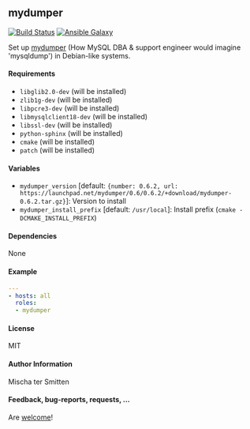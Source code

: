 ## mydumper

[![Build Status](https://travis-ci.org/Oefenweb/ansible-mydumper.svg?branch=master)](https://travis-ci.org/Oefenweb/ansible-mydumper) [![Ansible Galaxy](http://img.shields.io/badge/ansible--galaxy-mydumper-blue.svg)](https://galaxy.ansible.com/list#/roles/1996)

Set up [mydumper](https://launchpad.net/mydumper) (How MySQL DBA & support engineer would imagine 'mysqldump') in Debian-like systems.

#### Requirements

* `libglib2.0-dev` (will be installed)
* `zlib1g-dev` (will be installed)
* `libpcre3-dev` (will be installed)
* `libmysqlclient18-dev` (will be installed)
* `libssl-dev` (will be installed)
* `python-sphinx` (will be installed)
* `cmake` (will be installed)
* `patch` (will be installed)

#### Variables

* `mydumper_version` [default: `{number: 0.6.2, url: https://launchpad.net/mydumper/0.6/0.6.2/+download/mydumper-0.6.2.tar.gz}`]: Version to install
* `mydumper_install_prefix` [default: `/usr/local`]: Install prefix (`cmake -DCMAKE_INSTALL_PREFIX`)

#### Dependencies

None

#### Example

```yaml
---
- hosts: all
  roles:
  - mydumper
```

#### License

MIT

#### Author Information

Mischa ter Smitten

#### Feedback, bug-reports, requests, ...

Are [welcome](https://github.com/Oefenweb/ansible-mydumper/issues)!
